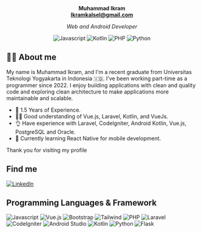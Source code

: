 <div align="center" style="margin-bottom: 0px;">
  <b>Muhammad Ikram<br>
   <a href="Ikramkalsel@gmail.com">Ikramkalsel@gmail.com</a></b>
</div>

<p align="center">
  <i>Web and Android Developer</i>
</p>
<p align="center">
<img src="https://img.shields.io/badge/javascript-%23323330.svg?style=for-the-badge&logo=javascript&logoColor=%23F7DF1E" alt="Javascript" />
<img src="https://img.shields.io/badge/kotlin-%23007ACC.svg?style=for-the-badge&logo=kotlin&logoColor=white" alt="Kotlin" />
<img src="https://img.shields.io/badge/php-%23777BB4.svg?style=for-the-badge&logo=php&logoColor=white" alt="PHP" />
<img src="https://img.shields.io/badge/python-%2300A9BE.svg?style=for-the-badge&logo=python&logoColor=%23F7DF1E" alt="Python" />
</p>

## 👨‍💻 About me

My name is Muhammad Ikram, and I'm a recent graduate from Universitas Teknologi Yogyakarta in Indonesia 🇮🇩. I've been working part-time as a programmer since 2022. I enjoy building applications with clean and quality code and exploring clean architecture to make applications more maintainable and scalable.
<ul>
  <li>💼 1.5 Years of Experience. <br></li>
  <li>👨‍💻 Good understanding of Vue.js, Laravel, Kotlin, and VueJs.<br></li>
  <li>👌 Have experience with Laravel, CodeIgniter, Android Kotlin, Vue.js, PostgreSQL and Oracle.<br></li>
  <li>📱 Currently learning React Native for mobile development.<br></li>
  
</ul>

Thank you for visiting my profile

## Find me
[![LinkedIn](https://img.shields.io/badge/LinkedIn-0077B5?style=for-the-badge&logo=linkedin&logoColor=white)](https://www.linkedin.com/in/muhammad-ikram-812121222/) 

## Programming Languages & Framework


![Javascript](https://img.shields.io/badge/javascript-%23323330.svg?style=for-the-badge&logo=javascript&logoColor=%23F7DF1E)  ![Vue.js](https://img.shields.io/badge/vuejs-%2335495e.svg?style=for-the-badge&logo=vuedotjs&logoColor=%234FC08D) ![Bootstrap](https://img.shields.io/badge/bootstrap-%23563D7C.svg?style=for-the-badge&logo=bootstrap&logoColor=white) ![Tailwind](https://img.shields.io/badge/tailwindcss-%2300A9BE.svg?style=for-the-badge&logo=tailwindcss&logoColor=white) ![PHP](https://img.shields.io/badge/php-%23777BB4.svg?style=for-the-badge&logo=php&logoColor=white) ![Laravel](https://img.shields.io/badge/laravel-%23FF2D20.svg?style=for-the-badge&logo=laravel&logoColor=white) ![CodeIgniter](https://img.shields.io/badge/codeigniter-%2F4F4F.svg?style=for-the-badge&logo=codeigniter&logoColor=orange) ![Android Studio](https://img.shields.io/badge/Android%20Studio-3DDC84.svg?style=for-the-badge&logo=android-studio&logoColor=blue) ![Kotlin](https://img.shields.io/badge/kotlin-%230095D5.svg?style=for-the-badge&logo=kotlin&logoColor=white) ![Python](https://img.shields.io/badge/python-%2300A9BE.svg?style=for-the-badge&logo=python&logoColor=%23F7DF1E) ![Flask](https://img.shields.io/badge/flask-%23323330.svg?style=for-the-badge&logo=flask&logoColor=white)
